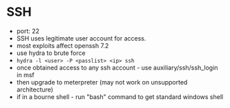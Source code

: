 # SSH

- port: 22
- SSH uses legitimate user account for access.
- most exploits affect openssh 7.2
- use hydra to brute force
- `hydra -l <user> -P <passlist> <ip> ssh`
- once obtained access to any ssh account - use auxiliary/ssh/ssh_login in msf
- then upgrade to meterpreter (may not work on unsupported architecture)
- if in a bourne shell - run "bash" command to get standard windows shell